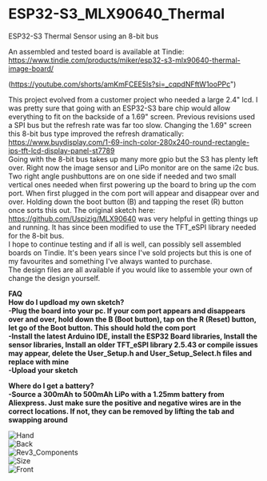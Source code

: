 # ESP32-S3_MLX90640_Thermal
ESP32-S3 Thermal Sensor using an 8-bit bus

An assembled and tested board is available at Tindie: https://www.tindie.com/products/miker/esp32-s3-mlx90640-thermal-image-board/

(https://youtube.com/shorts/amKmFCEE5ls?si=_cqpdNFftW1ooPPc")

This project evolved from a customer project who needed a large 2.4" lcd. I was pretty sure that going with an ESP32-S3 bare chip would allow everything to fit on the backside of a 1.69" screen. Previous revisions used a SPI bus but the refresh rate was far too slow. Changing the 1.69" screen this 8-bit bus type improved the refresh dramatically: https://www.buydisplay.com/1-69-inch-color-280x240-round-rectangle-ips-tft-lcd-display-panel-st7789 <br/>
Going with the 8-bit bus takes up many more gpio but the S3 has plenty left over. Right now the image sensor and LiPo monitor are on the same i2c bus. Two right angle pushbuttons are on one side if needed and two small vertical ones needed when first powering up the board to bring up the com port. When first plugged in the com port will appear and disappear over and over. Holding down the boot button (B) and tapping the reset (R) button once sorts this out. The original sketch here: https://github.com/Uspizig/MLX90640 was very helpful in getting things up and running. It has since been modified to use the TFT_eSPI library needed for the 8-bit bus. <br/>
I hope to continue testing and if all is well, can possibly sell assembled boards on Tindie. It's been years since I've sold projects but this is one of my favourites and something I've always wanted to purchase. <br/>
The design files are all available if you would like to assemble your own of change the design yourself. <br/>

**FAQ** <br/> 
**How do I updload my own sketch?** <br/>
**-Plug the board into your pc. If your com port appears and disappears over and over, hold down the B (Boot button), tap on the R (Reset) button, let go of the Boot button. This should hold the com port** <br/>
**-Install the latest Arduino IDE, install the ESP32 Board libraries, Install the sensor libraries, Install an older TFT_eSPI library 2.5.43 or compile issues may appear, delete the User_Setup.h and User_Setup_Select.h files and replace with mine** <br/>
**-Upload your sketch** <br/>

**Where do I get a battery?**  <br/>
**-Source a 300mAh to 500mAh LiPo with a 1.25mm battery from Aliexpress. Just make sure the positive and negative wires are in the correct locations. If not, they can be removed by lifting the tab and swapping around** <br/>


![Hand](https://github.com/mike-rankin/ESP32-S3_MLX90640_Thermal/assets/4991664/ba3d8526-d287-444c-90c5-280552fa3a73) <br/>
![Back](https://github.com/mike-rankin/ESP32-S3_MLX90640_Thermal/assets/4991664/140335cc-d5b3-4149-8417-632e4b00c66d) <br/>
![Rev3_Components](https://github.com/mike-rankin/ESP32-S3_MLX90640_Thermal/assets/4991664/7aa49093-eb51-410e-9361-4884b0d71cc6) <br/>
![Size](https://github.com/mike-rankin/ESP32-S3_MLX90640_Thermal/assets/4991664/a2fc3894-5fc3-46e2-a023-1946b68b1cbc) <br/>
![Front](https://github.com/mike-rankin/ESP32-S3_MLX90640_Thermal/assets/4991664/3b73e65f-1645-44f8-9601-684ffbde1dd9)


